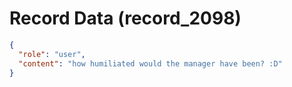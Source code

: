 # Record Data (record_2098)

```json
{
  "role": "user",
  "content": "how humiliated would the manager have been? :D"
}
```
